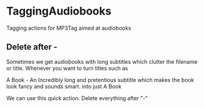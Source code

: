 # TaggingAudiobooks
Tagging actions for MP3Tag aimed at audiobooks





## **Delete after -**

Sometimes we get audiobooks with long subtitles which clutter the filename or title. 
Whenever you want to turn titles such as

A Book - An Incredibly long and pretentious subtitle which makes the book look fancy and sounds smart. 
into just
A Book

We can use this quick action. Delete everything after "-"


